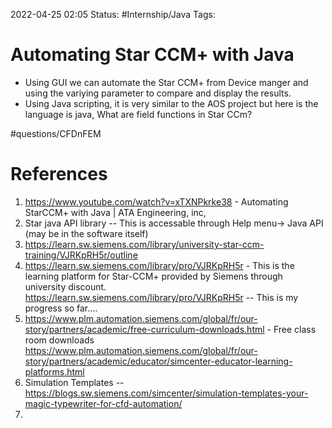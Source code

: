 2022-04-25 02:05
Status: #Internship/Java
Tags:


# Automating Star CCM+ with Java




- Using GUI we can automate the Star CCM+ from Device manger and using the variying parameter to compare and display the results.
- Using Java scripting, it is very similar to the AOS project but here is the language is java, 
 What are field functions in Star CCm?

#questions/CFDnFEM 






# References
1.  https://www.youtube.com/watch?v=xTXNPkrke38 - Automating StarCCM+ with Java | ATA Engineering, inc, 
2. Star java API library -- This is accessable through Help menu-> Java API (may be in the software itself)
3. https://learn.sw.siemens.com/library/university-star-ccm-training/VJRKpRH5r/outline
4. https://learn.sw.siemens.com/library/pro/VJRKpRH5r - This is the learning platform for Star-CCM+ provided by Siemens through university discount. https://learn.sw.siemens.com/library/pro/VJRKpRH5r  -- This is my progress so far....
5. https://www.plm.automation.siemens.com/global/fr/our-story/partners/academic/free-curriculum-downloads.html - Free class room downloads https://www.plm.automation.siemens.com/global/fr/our-story/partners/academic/educator/simcenter-educator-learning-platforms.html
6. Simulation Templates -- https://blogs.sw.siemens.com/simcenter/simulation-templates-your-magic-typewriter-for-cfd-automation/ 
7. 
